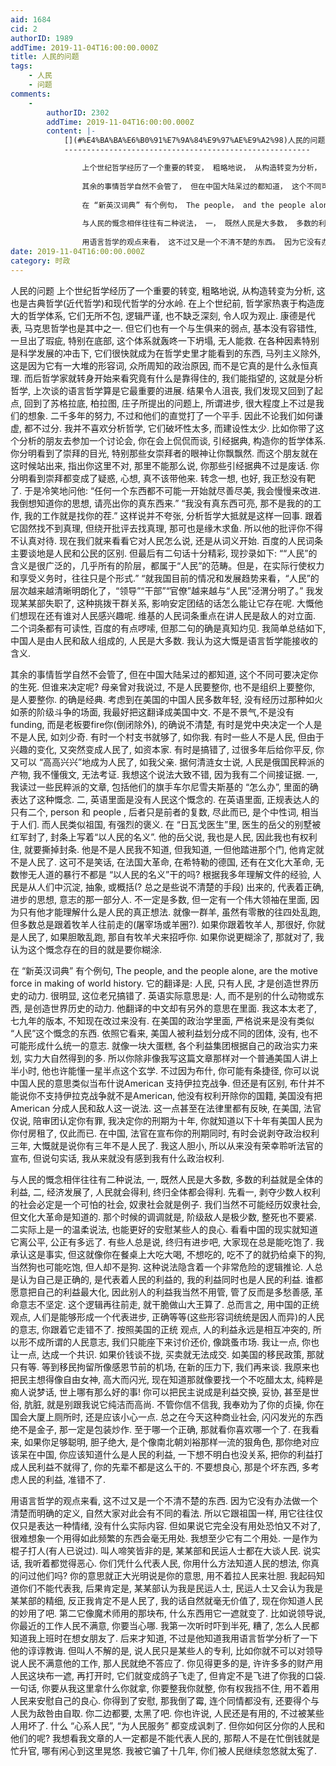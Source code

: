 ```yaml
---
aid: 1684
cid: 2
authorID: 1989
addTime: 2019-11-04T16:00:00.000Z
title: 人民的问题
tags:
    - 人民
    - 问题
comments:
    -
        authorID: 2302
        addTime: 2019-11-04T16:00:00.000Z
        content: |-
            [](#%E4%BA%BA%E6%B0%91%E7%9A%84%E9%97%AE%E9%A2%98)人民的问题
            -------------------------------------------------------

                上个世纪哲学经历了一个重要的转变， 粗略地说， 从构造转变为分析， 这也是古典哲学(近代哲学)和现代哲学的分水岭。 在上个世纪前， 哲学家热衷于构造庞大的哲学体系， 它们无所不包， 逻辑严谨， 也不缺乏深刻， 令人叹为观止。 康德是代表， 马克思哲学也是其中之一。 但它们也有一个与生俱来的弱点， 基本没有容错性， 一旦出了瑕疵， 特别在底部， 这个体系就轰咚一下坍塌， 无人能救。 在各种因素特别是科学发展的冲击下， 它们很快就成为在哲学史里才能看到的东西， 马列主义除外， 这是因为它有一大堆的形容词， 众所周知的政治原因， 而不是它真的是什么永恒真理。 而后哲学家就转身开始来看究竟有什么是靠得住的， 我们能指望的， 这就是分析哲学， 上次谈的语言哲学算是它最重要的进展。 结果令人沮丧， 我们发现又回到了起点， 回到了苏格拉底， 柏拉图， 庄子所提出的问题上， 所谓进步， 很大程度上不过是我们的想象。 二千多年的努力， 不过和他们的直觉打了一个平手。 因此不论我们如何谦虚， 都不过分。 我并不喜欢分析哲学， 它们破坏性太多， 而建设性太少。 比如你带了这个分析的朋友去参加一个讨论会， 你在会上侃侃而谈， 引经据典， 构造你的哲学体系。 你分明看到了崇拜的目光， 特别那些女崇拜者的眼神让你飘飘然。 而这个朋友就在这时候站出来， 指出你这里不对， 那里不能那么说， 你那些引经据典不过是废话。 你分明看到崇拜都变成了疑惑， 心想， 真不该带他来。 转念一想， 也好， 我正愁没有靶了。 于是冷笑地问他: “任何一个东西都不可能一开始就尽善尽美， 我会慢慢来改进。 我倒想知道你的思想， 请亮出你的真东西来。” “我没有真东西可亮， 那不是我的的工作， 我的工作就是找你的茬。” 这样说并不夸张， 分析哲学大抵就是这样一回事。 跟着它固然找不到真理， 但绕开批评去找真理， 那可也是缘木求鱼。 所以他的批评你不得不认真对待。 现在我们就来看看它对人民怎么说， 还是从词义开始。 百度的人民词条主要谈地是人民和公民的区别。 但最后有二句话十分精彩， 现抄录如下: ““人民”的含义是很广泛的，几乎所有的阶层，都属于“人民”的范畴。但是，在实际行使权力和享受义务时，往往只是个形式。” “就我国目前的情况和发展趋势来看，“人民”的层次越来越清晰明朗化了，“领导”“干部”“官僚”越来越与“人民”泾渭分明了。” 我发现某某部失职了， 这种挑拨干群关系， 影响安定团结的话怎么能让它存在呢。 大慨他们想现在还有谁对人民感兴趣呢。 维基的人民词条重点在讲人民是敌人的对立面。 二个词条都有可读性， 百度的有点啰嗦， 但那二句的确是真知灼见。 我简单总结如下， 中国人是由人民和敌人组成的， 人民是大多数。 我认为这大慨是语言哲学能接收的含义。
                
                其余的事情哲学自然不会管了， 但在中国大陆呆过的都知道， 这个不同可要决定你的生死。 但谁来决定呢? 母亲曾对我说过， 不是人民要整你， 也不是组织上要整你， 是人要整你。 的确是经典。 考虑到在美国的中国人民多数年轻， 没有经历过那种如火如荼的阶级斗争的场面， 我最好把这翻译成美国中文。 不是不景气，不是没有funding， 而是老板要fire你(倒闭除外)， 的确说不清楚， 有时是党中央决定一个人是不是人民， 如刘少奇。 有时一个村支书就够了， 如你我。 有时一些人不是人民， 但由于兴趣的变化， 又突然变成人民了， 如资本家。 有时是搞错了， 过很多年后给你平反， 你又可以 “高高兴兴”地成为人民了， 如我父亲。 据何清涟女士说， 人民是俄国民粹派的产物， 我不懂俄文， 无法考证。 我想这个说法大致不错， 因为我有二个间接证据。 一， 我读过一些民粹派的文章， 包括他们的旗手车尔尼雪夫斯基的 “怎么办”， 里面的确表达了这种慨念。 二， 英语里面是没有人民这个慨念的。 在英语里面， 正规表达人的只有二个， person 和 people ， 后者只是前者的复数， 尽此而已， 是个中性词， 相当于人们。 而人民类似祖国， 有强烈的褒义。 在 “日瓦戈医生”里， 医生的岳父的别墅被红军封了， 封条上写着“以人民的名义”。 他的岳父说， 我也是人民， 因此我也有权利住， 就要撕掉封条。 他是不是人民我不知道， 但我知道， 一但他踏进那个门， 他肯定就不是人民了。 这可不是笑话， 在法国大革命， 在希特勒的德国， 还有在文化大革命， 无数惨无人道的暴行不都是 “以人民的名义”干的吗? 根据我多年理解文件的经验， 人民是从人们中沉淀， 抽象， 或概括(? 总之是些说不清楚的手段) 出来的， 代表着正确， 进步的思想， 意志的那一部分人。 不一定是多数， 但一定有一个伟大领袖在里面， 因为只有他才能理解什么是人民的真正想法。 就像一群羊， 虽然有零散的往四处乱跑， 但多数总是跟着牧羊人往前走的(屠宰场或羊圈?)。 如果你跟着牧羊人， 那很好， 你就是人民了， 如果胆敢乱跑， 那自有牧羊犬来招呼你。 如果你说更糊涂了， 那就对了， 我认为这个慨念存在的目的就是要你糊涂。
                
                在 “新英汉词典” 有个例句， The people， and the people alone， are the motive force in making of world history。 它的翻译是: 人民， 只有人民， 才是创造世界历史的动力。 很明显， 这位老兄搞错了。 英语实际意思是: 人， 而不是别的什么动物或东西， 是创造世界历史的动力。 他翻译的中文却有另外的意思在里面。 我这本太老了， 七九年的版本， 不知现在改过来没有。 在美国的政治学里面， 严格说来是没有类似 “人民”这个慨念的东西。 依照它看来， 美国人被利益划分成不同的团体， 没有， 也不可能形成什么统一的意志。 就像一块大蛋糕， 各个利益集团根据自己的政治实力来划， 实力大自然得到的多。 所以你除非像我写这篇文章那样对一个普通美国人讲上半小时， 他也许能懂一星半点这个玄学。 不过因为布什， 你可能有条捷径， 你可以说中国人民的意思类似当布什说American 支持伊拉克战争。 但还是有区别， 布什并不能说你不支持伊拉克战争就不是American， 他没有权利开除你的国籍， 美国没有把American 分成人民和敌人这一说法。 这一点甚至在法律里都有反映， 在美国， 法官仅说， 陪审团认定你有罪， 我决定你的刑期为十年， 你就知道以下十年有美国人民为你付房租了， 仅此而已。 在中国， 法官在宣布你的刑期同时， 有时会说剥夺政治权利三年， 大慨就是说你有三年不是人民了。 我这人胆小， 所以从来没有荣幸聆听法官的宣布， 但说句实话， 我从来就没有感到我有什么政治权利。
                
                与人民的慨念相伴往往有二种说法， 一， 既然人民是大多数， 多数的利益就是全体的利益， 二， 经济发展了， 人民就会得利， 终归全体都会得利。 先看一， 剥夺少数人权利的社会必定是一个可怕的社会， 奴隶社会就是例子。 我们当然不可能经历奴隶社会， 但文化大革命是知道的。 那个时候的调调就是， 阶级敌人是极少数， 整死也不要紧。 二实际上是一的温柔说法， 也能更好的安慰某些人的良心。 看看中国的现实就知道它离公平， 公正有多远了。 有些人总是说， 终归有进步吧， 大家现在总是能吃饱了。 我承认这是事实， 但这就像你在餐桌上大吃大喝， 不想吃的， 吃不了的就扔给桌下的狗， 当然狗也可能吃饱， 但人却不是狗。 这种说法隐含着一个非常危险的逻辑推论。 人总是认为自己是正确的， 是代表着人民的利益的， 我的利益同时也是人民的利益。 谁都愿意把自己的利益最大化， 因此别人的利益我当然不用管， 管了反而是多愁善感， 革命意志不坚定。 这个逻辑再往前走， 就干脆做山大王算了。 总而言之， 用中国的正统观点， 人们是能够形成一个代表进步， 正确等等(这些形容词统统是因人而异)的人民的意志， 你跟着它走错不了。 按照美国的正统 观点， 人的利益永远是相互冲突的， 所以形不成所谓的人民意志， 我们只能座下来讨价还价， 像跳蚤市场。 我让一点， 你也让一点， 达成一个共识。 如果价钱谈不拢， 买卖就无法成交。 如美国的移民政策， 那就只有等。 等到移民拘留所像感恩节前的机场， 在新的压力下， 我们再来谈。 我原来也把民主想得像自由女神， 高大而闪光， 现在知道那就像要找一个不吃醋太太， 纯粹是痴人说梦话， 世上哪有那么好的事! 你可以把民主说成是利益交换， 妥协， 甚至是世俗， 肮脏， 就是别跟我说它纯洁而高尚。 不管你信不信我， 我奉劝为了你的贞操， 你在国会大厦上厕所时， 还是应该小心一点。 总之在今天这种商业社会， 闪闪发光的东西绝不是金子， 那一定是包装炒作。 至于哪一个正确， 那就看你喜欢哪一个了。 在我看来， 如果你足够聪明， 胆子绝大， 是个像南北朝刘裕那样一流的狠角色， 那你绝对应该呆在中国， 你应该知道什么是人民的利益， 一下想不明白也没关系， 把你的利益打成人民利益不就得了， 你的先辈不都是这么干的。 不要想良心， 那是个坏东西， 多考虑人民的利益， 准错不了。
                
                用语言哲学的观点来看， 这不过又是一个不清不楚的东西。 因为它没有办法做一个清楚而明确的定义， 自然大家对此会有不同的看法。 所以它跟祖国一样， 用它往往仅仅只是表达一种情绪， 没有什么实际内容。 但如果说它完全没有用处恐怕又不对了， 很难想象一个用得如此频繁的东西会毫无用处。 我想至少它有二个用处。 一是作为棍子打人(有人已说过)。 叫人啼笑皆非的是， 某某部和民运人士都在大谈人民。 说实话， 我听着都觉得恶心。 你们凭什么代表人民， 你用什么方法知道人民的想法， 你真的问过他们吗? 你的意思就正大光明说是你的意思， 用不着拉人民来壮胆。 我起码知道你们不能代表我， 后果肯定是， 某某部认为我是民运人士， 民运人士又会认为我是某某部的精细， 反正我肯定不是人民了， 我的话自然就毫无价值了， 现在你知道人民的妙用了吧。 第二它像魔术师用的那块布， 什么东西用它一遮就变了。 比如说领导说， 你最近的工作人民不满意， 你要当心哪。 我第一次听时吓到半死， 糟了， 怎么人民都知道我上班时在想女朋友了。 后来才知道， 不过是他知道我用语言哲学分析了一下他的谆谆教诲。 但叫人不解的是， 说人民只是某些人的专利， 比如你就不可以对领导说人民不满意他的工作， 那人民就绝不答应了。 你见得更多的是， 许许多多的财产用人民这块布一遮， 再打开时， 它们就变成鸽子飞走了， 但肯定不是飞进了你我的口袋。 一句话， 你要从我这里拿什么你就拿， 你要整我你就整， 你有权我挡不住， 用不着用人民来安慰自己的良心。 你得到了安慰， 那我倒了霉， 连个同情都没有， 还要得个与人民为敌咎由自取。 你二边都要， 太黑了吧。 你也许说， 人民还是有用的， 不过被某些人用坏了。 什么 “心系人民”， “为人民服务” 都变成讽刺了。 但你如何区分你的人民和他们的呢? 我想看我文章的人一定都是不能代表人民的， 那帮人不是在忙倒钱就是忙升官， 哪有闲心到这里晃悠。 我被它骗了十几年， 你们被人民继续忽悠就太寃了。
date: 2019-11-04T16:00:00.000Z
category: 时政
---
```


人民的问题 上个世纪哲学经历了一个重要的转变, 粗略地说, 从构造转变为分析, 这也是古典哲学(近代哲学)和现代哲学的分水岭. 在上个世纪前, 哲学家热衷于构造庞大的哲学体系, 它们无所不包, 逻辑严谨, 也不缺乏深刻, 令人叹为观止. 康德是代表, 马克思哲学也是其中之一. 但它们也有一个与生俱来的弱点, 基本没有容错性, 一旦出了瑕疵, 特别在底部, 这个体系就轰咚一下坍塌, 无人能救. 在各种因素特别是科学发展的冲击下, 它们很快就成为在哲学史里才能看到的东西, 马列主义除外, 这是因为它有一大堆的形容词, 众所周知的政治原因, 而不是它真的是什么永恒真理. 而后哲学家就转身开始来看究竟有什么是靠得住的, 我们能指望的, 这就是分析哲学, 上次谈的语言哲学算是它最重要的进展. 结果令人沮丧, 我们发现又回到了起点, 回到了苏格拉底, 柏拉图, 庄子所提出的问题上, 所谓进步, 很大程度上不过是我们的想象. 二千多年的努力, 不过和他们的直觉打了一个平手. 因此不论我们如何谦虚, 都不过分. 我并不喜欢分析哲学, 它们破坏性太多, 而建设性太少. 比如你带了这个分析的朋友去参加一个讨论会, 你在会上侃侃而谈, 引经据典, 构造你的哲学体系. 你分明看到了崇拜的目光, 特别那些女崇拜者的眼神让你飘飘然. 而这个朋友就在这时候站出来, 指出你这里不对, 那里不能那么说, 你那些引经据典不过是废话. 你分明看到崇拜都变成了疑惑, 心想, 真不该带他来. 转念一想, 也好, 我正愁没有靶了. 于是冷笑地问他: “任何一个东西都不可能一开始就尽善尽美, 我会慢慢来改进. 我倒想知道你的思想, 请亮出你的真东西来.” “我没有真东西可亮, 那不是我的的工作, 我的工作就是找你的茬.” 这样说并不夸张, 分析哲学大抵就是这样一回事. 跟着它固然找不到真理, 但绕开批评去找真理, 那可也是缘木求鱼. 所以他的批评你不得不认真对待. 现在我们就来看看它对人民怎么说, 还是从词义开始. 百度的人民词条主要谈地是人民和公民的区别. 但最后有二句话十分精彩, 现抄录如下: ““人民”的含义是很广泛的，几乎所有的阶层，都属于“人民”的范畴。但是，在实际行使权力和享受义务时，往往只是个形式.” “就我国目前的情况和发展趋势来看，“人民”的层次越来越清晰明朗化了，“领导”“干部”“官僚”越来越与“人民”泾渭分明了。” 我发现某某部失职了, 这种挑拨干群关系, 影响安定团结的话怎么能让它存在呢. 大慨他们想现在还有谁对人民感兴趣呢. 维基的人民词条重点在讲人民是敌人的对立面. 二个词条都有可读性, 百度的有点啰嗦, 但那二句的确是真知灼见. 我简单总结如下, 中国人是由人民和敌人组成的, 人民是大多数. 我认为这大慨是语言哲学能接收的含义.

其余的事情哲学自然不会管了, 但在中国大陆呆过的都知道, 这个不同可要决定你的生死. 但谁来决定呢? 母亲曾对我说过, 不是人民要整你, 也不是组织上要整你, 是人要整你. 的确是经典. 考虑到在美国的中国人民多数年轻, 没有经历过那种如火如荼的阶级斗争的场面, 我最好把这翻译成美国中文. 不是不景气,不是没有funding, 而是老板要fire你(倒闭除外), 的确说不清楚, 有时是党中央决定一个人是不是人民, 如刘少奇. 有时一个村支书就够了, 如你我. 有时一些人不是人民, 但由于兴趣的变化, 又突然变成人民了, 如资本家. 有时是搞错了, 过很多年后给你平反, 你又可以 “高高兴兴”地成为人民了, 如我父亲. 据何清涟女士说, 人民是俄国民粹派的产物, 我不懂俄文, 无法考证. 我想这个说法大致不错, 因为我有二个间接证据. 一, 我读过一些民粹派的文章, 包括他们的旗手车尔尼雪夫斯基的 “怎么办”, 里面的确表达了这种慨念. 二, 英语里面是没有人民这个慨念的. 在英语里面, 正规表达人的只有二个, person 和 people , 后者只是前者的复数, 尽此而已, 是个中性词, 相当于人们. 而人民类似祖国, 有强烈的褒义. 在 “日瓦戈医生”里, 医生的岳父的别墅被红军封了, 封条上写着“以人民的名义”. 他的岳父说, 我也是人民, 因此我也有权利住, 就要撕掉封条. 他是不是人民我不知道, 但我知道, 一但他踏进那个门, 他肯定就不是人民了. 这可不是笑话, 在法国大革命, 在希特勒的德国, 还有在文化大革命, 无数惨无人道的暴行不都是 “以人民的名义”干的吗? 根据我多年理解文件的经验, 人民是从人们中沉淀, 抽象, 或概括(? 总之是些说不清楚的手段) 出来的, 代表着正确, 进步的思想, 意志的那一部分人. 不一定是多数, 但一定有一个伟大领袖在里面, 因为只有他才能理解什么是人民的真正想法. 就像一群羊, 虽然有零散的往四处乱跑, 但多数总是跟着牧羊人往前走的(屠宰场或羊圈?). 如果你跟着牧羊人, 那很好, 你就是人民了, 如果胆敢乱跑, 那自有牧羊犬来招呼你. 如果你说更糊涂了, 那就对了, 我认为这个慨念存在的目的就是要你糊涂.

在 “新英汉词典” 有个例句, The people, and the people alone, are the motive force in making of world history. 它的翻译是: 人民, 只有人民, 才是创造世界历史的动力. 很明显, 这位老兄搞错了. 英语实际意思是: 人, 而不是别的什么动物或东西, 是创造世界历史的动力. 他翻译的中文却有另外的意思在里面. 我这本太老了, 七九年的版本, 不知现在改过来没有. 在美国的政治学里面, 严格说来是没有类似 “人民”这个慨念的东西. 依照它看来, 美国人被利益划分成不同的团体, 没有, 也不可能形成什么统一的意志. 就像一块大蛋糕, 各个利益集团根据自己的政治实力来划, 实力大自然得到的多. 所以你除非像我写这篇文章那样对一个普通美国人讲上半小时, 他也许能懂一星半点这个玄学. 不过因为布什, 你可能有条捷径, 你可以说中国人民的意思类似当布什说American 支持伊拉克战争. 但还是有区别, 布什并不能说你不支持伊拉克战争就不是American, 他没有权利开除你的国籍, 美国没有把American 分成人民和敌人这一说法. 这一点甚至在法律里都有反映, 在美国, 法官仅说, 陪审团认定你有罪, 我决定你的刑期为十年, 你就知道以下十年有美国人民为你付房租了, 仅此而已. 在中国, 法官在宣布你的刑期同时, 有时会说剥夺政治权利三年, 大慨就是说你有三年不是人民了. 我这人胆小, 所以从来没有荣幸聆听法官的宣布, 但说句实话, 我从来就没有感到我有什么政治权利.

与人民的慨念相伴往往有二种说法, 一, 既然人民是大多数, 多数的利益就是全体的利益, 二, 经济发展了, 人民就会得利, 终归全体都会得利. 先看一, 剥夺少数人权利的社会必定是一个可怕的社会, 奴隶社会就是例子. 我们当然不可能经历奴隶社会, 但文化大革命是知道的. 那个时候的调调就是, 阶级敌人是极少数, 整死也不要紧. 二实际上是一的温柔说法, 也能更好的安慰某些人的良心. 看看中国的现实就知道它离公平, 公正有多远了. 有些人总是说, 终归有进步吧, 大家现在总是能吃饱了. 我承认这是事实, 但这就像你在餐桌上大吃大喝, 不想吃的, 吃不了的就扔给桌下的狗, 当然狗也可能吃饱, 但人却不是狗. 这种说法隐含着一个非常危险的逻辑推论. 人总是认为自己是正确的, 是代表着人民的利益的, 我的利益同时也是人民的利益. 谁都愿意把自己的利益最大化, 因此别人的利益我当然不用管, 管了反而是多愁善感, 革命意志不坚定. 这个逻辑再往前走, 就干脆做山大王算了. 总而言之, 用中国的正统观点, 人们是能够形成一个代表进步, 正确等等(这些形容词统统是因人而异)的人民的意志, 你跟着它走错不了. 按照美国的正统 观点, 人的利益永远是相互冲突的, 所以形不成所谓的人民意志, 我们只能座下来讨价还价, 像跳蚤市场. 我让一点, 你也让一点, 达成一个共识. 如果价钱谈不拢, 买卖就无法成交. 如美国的移民政策, 那就只有等. 等到移民拘留所像感恩节前的机场, 在新的压力下, 我们再来谈. 我原来也把民主想得像自由女神, 高大而闪光, 现在知道那就像要找一个不吃醋太太, 纯粹是痴人说梦话, 世上哪有那么好的事! 你可以把民主说成是利益交换, 妥协, 甚至是世俗, 肮脏, 就是别跟我说它纯洁而高尚. 不管你信不信我, 我奉劝为了你的贞操, 你在国会大厦上厕所时, 还是应该小心一点. 总之在今天这种商业社会, 闪闪发光的东西绝不是金子, 那一定是包装炒作. 至于哪一个正确, 那就看你喜欢哪一个了. 在我看来, 如果你足够聪明, 胆子绝大, 是个像南北朝刘裕那样一流的狠角色, 那你绝对应该呆在中国, 你应该知道什么是人民的利益, 一下想不明白也没关系, 把你的利益打成人民利益不就得了, 你的先辈不都是这么干的. 不要想良心, 那是个坏东西, 多考虑人民的利益, 准错不了.

用语言哲学的观点来看, 这不过又是一个不清不楚的东西. 因为它没有办法做一个清楚而明确的定义, 自然大家对此会有不同的看法. 所以它跟祖国一样, 用它往往仅仅只是表达一种情绪, 没有什么实际内容. 但如果说它完全没有用处恐怕又不对了, 很难想象一个用得如此频繁的东西会毫无用处. 我想至少它有二个用处. 一是作为棍子打人(有人已说过). 叫人啼笑皆非的是, 某某部和民运人士都在大谈人民. 说实话, 我听着都觉得恶心. 你们凭什么代表人民, 你用什么方法知道人民的想法, 你真的问过他们吗? 你的意思就正大光明说是你的意思, 用不着拉人民来壮胆. 我起码知道你们不能代表我, 后果肯定是, 某某部认为我是民运人士, 民运人士又会认为我是某某部的精细, 反正我肯定不是人民了, 我的话自然就毫无价值了, 现在你知道人民的妙用了吧. 第二它像魔术师用的那块布, 什么东西用它一遮就变了. 比如说领导说, 你最近的工作人民不满意, 你要当心哪. 我第一次听时吓到半死, 糟了, 怎么人民都知道我上班时在想女朋友了. 后来才知道, 不过是他知道我用语言哲学分析了一下他的谆谆教诲. 但叫人不解的是, 说人民只是某些人的专利, 比如你就不可以对领导说人民不满意他的工作, 那人民就绝不答应了. 你见得更多的是, 许许多多的财产用人民这块布一遮, 再打开时, 它们就变成鸽子飞走了, 但肯定不是飞进了你我的口袋. 一句话, 你要从我这里拿什么你就拿, 你要整我你就整, 你有权我挡不住, 用不着用人民来安慰自己的良心. 你得到了安慰, 那我倒了霉, 连个同情都没有, 还要得个与人民为敌咎由自取. 你二边都要, 太黑了吧. 你也许说, 人民还是有用的, 不过被某些人用坏了. 什么 “心系人民”, “为人民服务” 都变成讽刺了. 但你如何区分你的人民和他们的呢? 我想看我文章的人一定都是不能代表人民的, 那帮人不是在忙倒钱就是忙升官, 哪有闲心到这里晃悠. 我被它骗了十几年, 你们被人民继续忽悠就太寃了.
